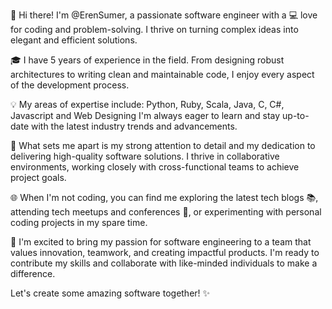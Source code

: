 👋 Hi there! I'm @ErenSumer, a passionate software engineer with a 💻 love for coding and problem-solving. I thrive on turning complex ideas into elegant and efficient solutions.

🎓 I have 5 years of experience in the field. From designing robust architectures to writing clean and maintainable code, I enjoy every aspect of the development process.

💡 My areas of expertise include:
Python,
Ruby,
Scala,
Java,
C,
C#,
Javascript and
Web Designing
I'm always eager to learn and stay up-to-date with the latest industry trends and advancements.


🌟 What sets me apart is my strong attention to detail and my dedication to delivering high-quality software solutions. I thrive in collaborative environments, working closely with cross-functional teams to achieve project goals.

🌐 When I'm not coding, you can find me exploring the latest tech blogs 📚, attending tech meetups and conferences 🎤, or experimenting with personal coding projects in my spare time.

🤝 I'm excited to bring my passion for software engineering to a team that values innovation, teamwork, and creating impactful products. I'm ready to contribute my skills and collaborate with like-minded individuals to make a difference.

Let's create some amazing software together! ✨
